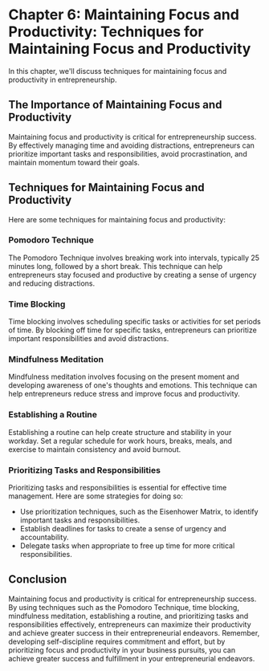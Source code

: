 Chapter 6: Maintaining Focus and Productivity: Techniques for Maintaining Focus and Productivity
================================================================================================

In this chapter, we'll discuss techniques for maintaining focus and productivity in entrepreneurship.

The Importance of Maintaining Focus and Productivity
----------------------------------------------------

Maintaining focus and productivity is critical for entrepreneurship success. By effectively managing time and avoiding distractions, entrepreneurs can prioritize important tasks and responsibilities, avoid procrastination, and maintain momentum toward their goals.

Techniques for Maintaining Focus and Productivity
-------------------------------------------------

Here are some techniques for maintaining focus and productivity:

### Pomodoro Technique

The Pomodoro Technique involves breaking work into intervals, typically 25 minutes long, followed by a short break. This technique can help entrepreneurs stay focused and productive by creating a sense of urgency and reducing distractions.

### Time Blocking

Time blocking involves scheduling specific tasks or activities for set periods of time. By blocking off time for specific tasks, entrepreneurs can prioritize important responsibilities and avoid distractions.

### Mindfulness Meditation

Mindfulness meditation involves focusing on the present moment and developing awareness of one's thoughts and emotions. This technique can help entrepreneurs reduce stress and improve focus and productivity.

### Establishing a Routine

Establishing a routine can help create structure and stability in your workday. Set a regular schedule for work hours, breaks, meals, and exercise to maintain consistency and avoid burnout.

### Prioritizing Tasks and Responsibilities

Prioritizing tasks and responsibilities is essential for effective time management. Here are some strategies for doing so:

* Use prioritization techniques, such as the Eisenhower Matrix, to identify important tasks and responsibilities.
* Establish deadlines for tasks to create a sense of urgency and accountability.
* Delegate tasks when appropriate to free up time for more critical responsibilities.

Conclusion
----------

Maintaining focus and productivity is critical for entrepreneurship success. By using techniques such as the Pomodoro Technique, time blocking, mindfulness meditation, establishing a routine, and prioritizing tasks and responsibilities effectively, entrepreneurs can maximize their productivity and achieve greater success in their entrepreneurial endeavors. Remember, developing self-discipline requires commitment and effort, but by prioritizing focus and productivity in your business pursuits, you can achieve greater success and fulfillment in your entrepreneurial endeavors.
